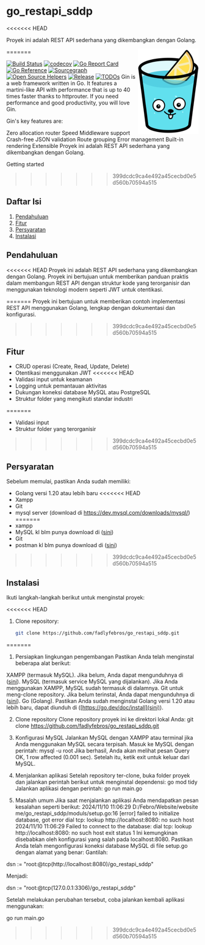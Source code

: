 # go_restapi_sddp
<<<<<<< HEAD

Proyek ini adalah REST API sederhana yang dikembangkan dengan Golang.

=======
<img align="right" width="159px" src="https://raw.githubusercontent.com/gin-gonic/logo/master/color.png">

[![Build Status](https://github.com/gin-gonic/gin/workflows/Run%20Tests/badge.svg?branch=master)](https://github.com/gin-gonic/gin/actions?query=branch%3Amaster)
[![codecov](https://codecov.io/gh/gin-gonic/gin/branch/master/graph/badge.svg)](https://codecov.io/gh/gin-gonic/gin)
[![Go Report Card](https://goreportcard.com/badge/github.com/gin-gonic/gin)](https://goreportcard.com/report/github.com/gin-gonic/gin)
[![Go Reference](https://pkg.go.dev/badge/github.com/gin-gonic/gin?status.svg)](https://pkg.go.dev/github.com/gin-gonic/gin?tab=doc)
[![Sourcegraph](https://sourcegraph.com/github.com/gin-gonic/gin/-/badge.svg)](https://sourcegraph.com/github.com/gin-gonic/gin?badge)
[![Open Source Helpers](https://www.codetriage.com/gin-gonic/gin/badges/users.svg)](https://www.codetriage.com/gin-gonic/gin)
[![Release](https://img.shields.io/github/release/gin-gonic/gin.svg?style=flat-square)](https://github.com/gin-gonic/gin/releases)
[![TODOs](https://badgen.net/https/api.tickgit.com/badgen/github.com/gin-gonic/gin)](https://www.tickgit.com/browse?repo=github.com/gin-gonic/gin)
Gin is a web framework written in Go. It features a martini-like API with performance that is up to 40 times faster thanks to httprouter. If you need performance and good productivity, you will love Gin.

Gin's key features are:

Zero allocation router
Speed
Middleware support
Crash-free
JSON validation
Route grouping
Error management
Built-in rendering
Extensible
Proyek ini adalah REST API sederhana yang dikembangkan dengan Golang.

Getting started
>>>>>>> 399dcdc9ca4e492a45cecbd0e5d560b70594a515
## Daftar Isi
1. [Pendahuluan](#pendahuluan)
2. [Fitur](#fitur)
3. [Persyaratan](#persyaratan)
4. [Instalasi](#instalasi)

## Pendahuluan
<<<<<<< HEAD
Proyek ini adalah REST API sederhana yang dikembangkan dengan Golang. Proyek ini bertujuan untuk memberikan panduan praktis dalam membangun REST API dengan struktur kode yang terorganisir dan menggunakan teknologi modern seperti JWT untuk otentikasi.

=======
Proyek ini bertujuan untuk memberikan contoh implementasi REST API menggunakan Golang, lengkap dengan dokumentasi dan konfigurasi.
>>>>>>> 399dcdc9ca4e492a45cecbd0e5d560b70594a515

## Fitur
- CRUD operasi (Create, Read, Update, Delete)
- Otentikasi menggunakan JWT
<<<<<<< HEAD
- Validasi input untuk keamanan
- Logging untuk pemantauan aktivitas
- Dukungan koneksi database MySQL atau PostgreSQL
- Struktur folder yang mengikuti standar industri

=======
- Validasi input
- Struktur folder yang terorganisir
>>>>>>> 399dcdc9ca4e492a45cecbd0e5d560b70594a515

## Persyaratan
Sebelum memulai, pastikan Anda sudah memiliki:
- Golang versi 1.20 atau lebih baru
<<<<<<< HEAD
- Xampp 
- Git
- mysql server (download di https://dev.mysql.com/downloads/mysql/)
=======
- xampp
- MySQL kl blm punya download di ([sini](https://dev.mysql.com/downloads/installer/))
- Git
- postman kl blm punya download di ([sini](https://www.postman.com/downloads/))
>>>>>>> 399dcdc9ca4e492a45cecbd0e5d560b70594a515

## Instalasi
Ikuti langkah-langkah berikut untuk menginstal proyek:

<<<<<<< HEAD
1. Clone repository:
   ```bash
   git clone https://github.com/fadlyfebros/go_restapi_sddp.git
=======
1. Persiapkan lingkungan pengembangan
Pastikan Anda telah menginstal beberapa alat berikut:

XAMPP (termasuk MySQL). Jika belum, Anda dapat mengunduhnya di ([sini](https://dev.mysql.com/downloads/installer/)).
MySQL (termasuk service MySQL yang dijalankan). Jika Anda menggunakan XAMPP, MySQL sudah termasuk di dalamnya.
Git untuk meng-clone repository. Jika belum terinstal, Anda dapat mengunduhnya di ([sini](https://git-scm.com/downloads)).
Go (Golang). Pastikan Anda sudah menginstal Golang versi 1.20 atau lebih baru, dapat diunduh di ([https://go.dev/doc/install](sini)).

2. Clone repository
Clone repository proyek ini ke direktori lokal Anda:
git clone https://github.com/fadlyfebros/go_restapi_sddp.git

3. Konfigurasi MySQL
Jalankan MySQL dengan XAMPP atau terminal jika Anda menggunakan MySQL secara terpisah.
Masuk ke MySQL dengan perintah:
mysql -u root
Jika berhasil, Anda akan melihat pesan Query OK, 1 row affected (0.001 sec). Setelah itu, ketik exit untuk keluar dari MySQL.

4. Menjalankan aplikasi
Setelah repository ter-clone, buka folder proyek dan jalankan perintah berikut untuk menginstal dependensi:
go mod tidy
Jalankan aplikasi dengan perintah:
go run main.go

5. Masalah umum
Jika saat menjalankan aplikasi Anda mendapatkan pesan kesalahan seperti berikut:
2024/11/10 11:06:29 D:/Febro/Website/website me/go_restapi_sddp/moduls/setup.go:16 [error] failed to initialize database, got error dial tcp: lookup http://localhost:8080: no such host
2024/11/10 11:06:29 Failed to connect to the database: dial tcp: lookup http://localhost:8080: no such host
exit status 1
Ini kemungkinan disebabkan oleh konfigurasi yang salah pada localhost:8080. Pastikan Anda telah mengonfigurasi koneksi database MySQL di file setup.go dengan alamat yang benar:
Gantilah:

dsn := "root:@tcp(http://localhost:8080)/go_restapi_sddp"

Menjadi:

dsn := "root:@tcp(127.0.0.1:3306)/go_restapi_sddp"

Setelah melakukan perubahan tersebut, coba jalankan kembali aplikasi menggunakan:

go run main.go
>>>>>>> 399dcdc9ca4e492a45cecbd0e5d560b70594a515
